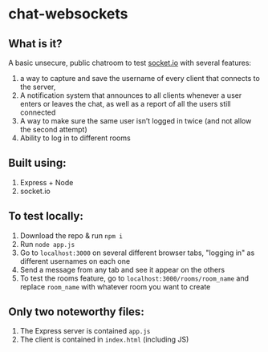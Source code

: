 # chat-websockets

## What is it?
A basic unsecure, public chatroom to test [socket.io](https://socket.io/get-started/chat) with several features:

1. a way to capture and save the username of every client that connects to the server,
2. A notification system that announces to all clients whenever a user enters or leaves the chat, as well as a report of all the users still connected
3. A way to make sure the same user isn’t logged in twice (and not allow the second attempt)
4. Ability to log in to different rooms

## Built using:
1. Express + Node
2. socket.io

## To test locally:
1. Download the repo & run `npm i`
2. Run `node app.js`
3. Go to `localhost:3000` on several different browser tabs, "logging in" as different usernames on each one
4. Send a message from any tab and see it appear on the others
5. To test the rooms feature, go to `localhost:3000/rooms/room_name` and replace `room_name` with whatever room you want to create

## Only two noteworthy files:
1. The Express server is contained `app.js`
2. The client is contained in `index.html` (including JS)